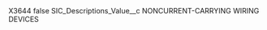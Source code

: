 <?xml version="1.0" encoding="UTF-8"?>
<CustomMetadata xmlns="http://soap.sforce.com/2006/04/metadata" xmlns:xsi="http://www.w3.org/2001/XMLSchema-instance" xmlns:xsd="http://www.w3.org/2001/XMLSchema">
    <label>X3644</label>
    <protected>false</protected>
    <values>
        <field>SIC_Descriptions_Value__c</field>
        <value xsi:type="xsd:string">NONCURRENT-CARRYING WIRING DEVICES</value>
    </values>
</CustomMetadata>
